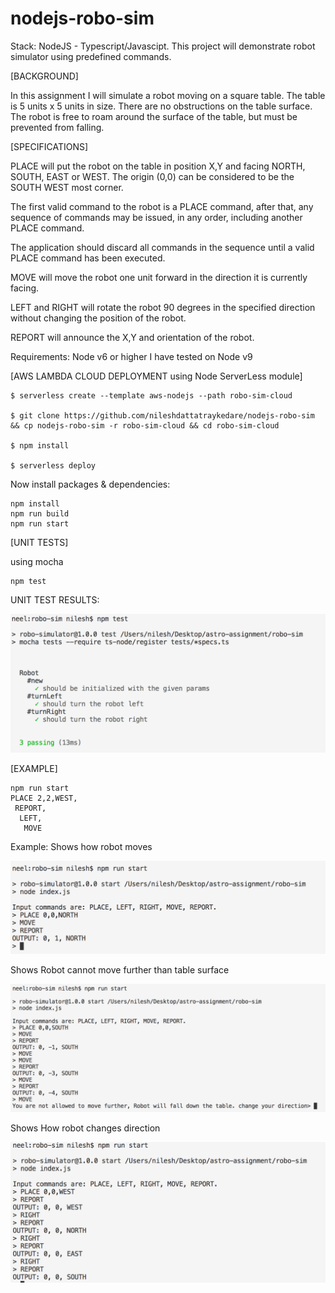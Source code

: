 # nodejs-robo-sim

Stack: NodeJS - Typescript/Javascipt. This project will demonstrate robot simulator using predefined commands. 

[BACKGROUND]

In this assignment I will simulate a robot moving on a square table. The table is 5
units x 5 units in size. There are no obstructions on the table surface. The robot is free
to roam around the surface of the table, but must be prevented from falling.

[SPECIFICATIONS]

  PLACE will put the robot on the table in position X,Y and facing NORTH, SOUTH, EAST
  or WEST. The origin (0,0) can be considered to be the SOUTH WEST most corner.

  The first valid command to the robot is a PLACE command, after that, any sequence of commands may be issued, in any order, including another PLACE command. 

  The application should discard all commands in the sequence until a valid PLACE command has been executed.

  MOVE will move the robot one unit forward in the direction it is currently facing.

  LEFT and RIGHT will rotate the robot 90 degrees in the specified direction without changing the position of the robot.

  REPORT will announce the X,Y and orientation of the robot.


Requirements:
 Node v6 or higher I have tested on Node v9
 
[AWS LAMBDA CLOUD DEPLOYMENT using Node ServerLess module]
 ```shell
$ serverless create --template aws-nodejs --path robo-sim-cloud

$ git clone https://github.com/nileshdattatraykedare/nodejs-robo-sim && cp nodejs-robo-sim -r robo-sim-cloud && cd robo-sim-cloud

$ npm install

$ serverless deploy
```
Now install packages & dependencies:
```shell
npm install
npm run build
npm run start
```
[UNIT TESTS]

using mocha
```shell
npm test
```
UNIT TEST RESULTS:

![Alt text](extra/unit-tests.png "MOVE")

[EXAMPLE]

```shell
npm run start
PLACE 2,2,WEST,
 REPORT,
  LEFT,
   MOVE 
```

Example: 
Shows how robot moves

![Alt text](extra/screen_case1.png "MOVE")

Shows Robot cannot move further than table surface

![Alt text](extra/screen_case2.png "PROTECT FROM FALLING")

Shows How robot changes direction

![Alt text](extra/screen_case3.png "CHANGE DIRECTION in 90 DEGREE")

